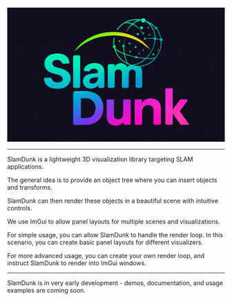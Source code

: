 ![](./images/logo.png)

---

SlamDunk is a lightweight 3D visualization library targeting SLAM applications.

The general idea is to provide an object tree where you can insert objects and transforms.

SlamDunk can then render these objects in a beautiful scene with intuitive controls.

We use ImGui to allow panel layouts for multiple scenes and visualizations.

For simple usage, you can allow SlamDunk to handle the render loop. In this scenario, you can create basic panel layouts for different visualizers.

For more advanced usage, you can create your own render loop, and instruct SlamDunk to render into ImGui windows.

---

SlamDunk is in very early development - demos, documentation, and usage examples are coming soon.
